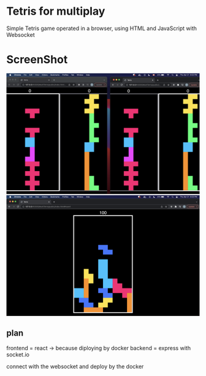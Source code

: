 # Tetris for multiplay
  Simple Tetris game operated in a browser, using HTML and JavaScript with Websocket


# ScreenShot
  ![alt text](https://github.com/YunDobi/Tetris/blob/master/doc/Screen%20Shot%202022-04-21%20at%209.22.18%20PM.png)
  ![alt text](https://github.com/YunDobi/Tetris/blob/master/doc/Screen%20Shot%202022-04-21%20at%209.23.19%20PM.png)
  
## plan
frontend = react -> because diploying by docker
backend = express with socket.io


connect with the websocket and deploy by the docker
